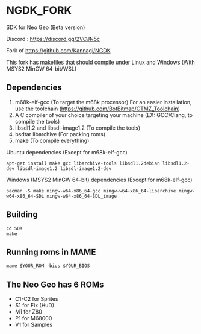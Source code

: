 # NGDK_FORK
SDK for Neo Geo (Beta version)

Discord : https://discord.gg/2VCJN5c

Fork of https://github.com/Kannagi/NGDK

This fork has makefiles that should compile under Linux and Windows (With MSYS2 MinGW 64-bit/WSL)

## Dependencies
1. m68k-elf-gcc (To target the m68k processor) For an easier installation, use the toolchain (https://github.com/BotBitmap/CTMZ_Toolchain)
2. A C compiler of your choice targeting your machine (EX: GCC/Clang, to compile the tools)
5. libsdl1.2 and libsdl-image1.2 (To compile the tools)
4. bsdtar libarchive (For packing roms)
5. make (To compile everything)

Ubuntu dependencies (Except for m68k-elf-gcc)
```
apt-get install make gcc libarchive-tools libsdl1.2debian libsdl1.2-dev libsdl-image1.2 libsdl-image1.2-dev
```
Windows (MSYS2 MinGW 64-bit) dependencies (Except for m68k-elf-gcc)
```
pacman -S make mingw-w64-x86_64-gcc mingw-w64-x86_64-libarchive mingw-w64-x86_64-SDL mingw-w64-x86_64-SDL_image
```

## Building
```
cd SDK
make
```

## Running roms in MAME
```
mame $YOUR_ROM -bios $YOUR_BIOS
```

## The Neo Geo has 6 ROMs
- C1-C2 for Sprites
- S1 for Fix (HuD)
- M1 for Z80
- P1 for M68000
- V1 for Samples
